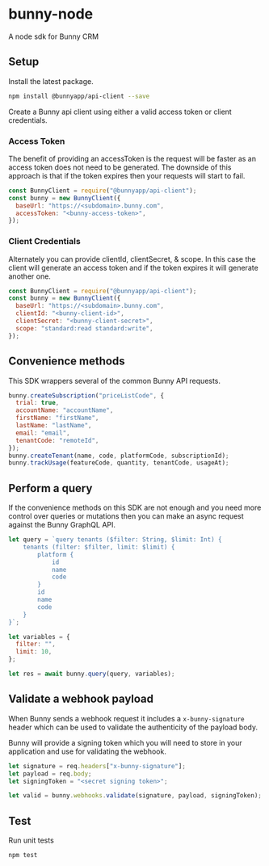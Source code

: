 # bunny-node

A node sdk for Bunny CRM

## Setup

Install the latest package.

```sh
npm install @bunnyapp/api-client --save
```

Create a Bunny api client using either a valid access token or client credentials.

### Access Token

The benefit of providing an accessToken is the request will be faster as an access token does not need to be generated. The
downside of this approach is that if the token expires then your requests will start to fail.

```js
const BunnyClient = require("@bunnyapp/api-client");
const bunny = new BunnyClient({
  baseUrl: "https://<subdomain>.bunny.com",
  accessToken: "<bunny-access-token>",
});
```

### Client Credentials

Alternately you can provide clientId, clientSecret, & scope. In this case the client will generate an access token and if the token expires it will generate another one.

```js
const BunnyClient = require("@bunnyapp/api-client");
const bunny = new BunnyClient({
  baseUrl: "https://<subdomain>.bunny.com",
  clientId: "<bunny-client-id>",
  clientSecret: "<bunny-client-secret>",
  scope: "standard:read standard:write",
});
```

## Convenience methods

This SDK wrappers several of the common Bunny API requests.

```js
bunny.createSubscription("priceListCode", {
  trial: true,
  accountName: "accountName",
  firstName: "firstName",
  lastName: "lastName",
  email: "email",
  tenantCode: "remoteId",
});
bunny.createTenant(name, code, platformCode, subscriptionId);
bunny.trackUsage(featureCode, quantity, tenantCode, usageAt);
```

## Perform a query

If the convenience methods on this SDK are not enough and you need more control over queries or mutations then you can make an async request against the Bunny GraphQL API.

```js
let query = `query tenants ($filter: String, $limit: Int) {
    tenants (filter: $filter, limit: $limit) {
        platform {
            id
            name
            code
        }
        id
        name
        code
    }
}`;

let variables = {
  filter: "",
  limit: 10,
};

let res = await bunny.query(query, variables);
```

## Validate a webhook payload

When Bunny sends a webhook request it includes a `x-bunny-signature` header which can be used to validate the authenticity of the payload body.

Bunny will provide a signing token which you will need to store in your application and use for validating the webhook.

```js
let signature = req.headers["x-bunny-signature"];
let payload = req.body;
let signingToken = "<secret signing token>";

let valid = bunny.webhooks.validate(signature, payload, signingToken);
```

## Test

Run unit tests

```sh
npm test
```
